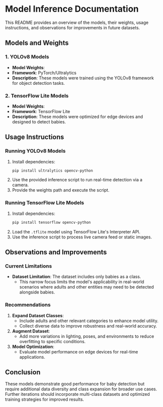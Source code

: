 # Model Inference Documentation

This README provides an overview of the models, their weights, usage instructions, and observations for improvements in future datasets.

## Models and Weights

### 1. **YOLOv8 Models**
- **Model Weights**:
- **Framework**: PyTorch/Ultralytics
- **Description**: These models were trained using the YOLOv8 framework for object detection tasks.

### 2. **TensorFlow Lite Models**
- **Model Weights**:
- **Framework**: TensorFlow Lite
- **Description**: These models were optimized for edge devices and designed to detect babies.

## Usage Instructions

### Running YOLOv8 Models
1. Install dependencies:
   ```bash
   pip install ultralytics opencv-python
   ```
2. Use the provided inference script to run real-time detection via a camera.
3. Provide the weights path and execute the script.

### Running TensorFlow Lite Models
1. Install dependencies:
   ```bash
   pip install tensorflow opencv-python
   ```
2. Load the `.tflite` model using TensorFlow Lite's Interpreter API.
3. Use the inference script to process live camera feed or static images.

## Observations and Improvements

### Current Limitations
- **Dataset Limitation**: The dataset includes only babies as a class.
  - This narrow focus limits the model's applicability in real-world scenarios where adults and other entities may need to be detected alongside babies.

### Recommendations
1. **Expand Dataset Classes**:
   - Include adults and other relevant categories to enhance model utility.
   - Collect diverse data to improve robustness and real-world accuracy.
2. **Augment Dataset**:
   - Add more variations in lighting, poses, and environments to reduce overfitting to specific conditions.
3. **Model Optimization**:
   - Evaluate model performance on edge devices for real-time applications.

## Conclusion
These models demonstrate good performance for baby detection but require additional data diversity and class expansion for broader use cases. Further iterations should incorporate multi-class datasets and optimized training strategies for improved results.
